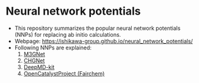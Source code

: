 # Neural network potentials

- This repository summarizes the popular neural network potentials (NNPs) for replacing ab initio calculations.
- Webpage: https://ishikawa-group.github.io/neural_network_potentials/
- Following NNPs are explained:
  1. [M3GNet](./m3gnet/README.md)
  2. [CHGNet](./chgnet/README.md)
  3. [DeepMD-kit](./deepmd/README.md)
  4. [OpenCatalystProject (Fairchem)](./ocp/README.md)
